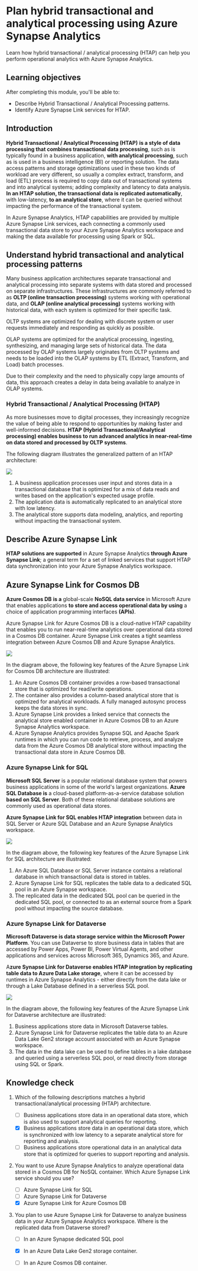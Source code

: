 # Plan hybrid transactional and analytical processing using Azure Synapse Analytics

Learn how hybrid transactional / analytical processing (HTAP) can help you perform operational analytics with Azure Synapse Analytics.

## Learning objectives

After completing this module, you'll be able to:

 - Describe Hybrid Transactional / Analytical Processing patterns.
 - Identify Azure Synapse Link services for HTAP.

## Introduction

**Hybrid Transactional / Analytical Processing (HTAP)** **is a style of data processing that combines transactional data processing**, such as is typically found in a business application, **with analytical processing**, such as is used in a business intelligence (BI) or reporting solution. The data access patterns and storage optimizations used in these two kinds of workload are very different, so usually a complex extract, transform, and load (ETL) process is required to copy data out of transactional systems and into analytical systems; adding complexity and latency to data analysis. **In an HTAP solution, the transactional data is replicated automatically**, with low-latency, **to an analytical store**, where it can be queried without impacting the performance of the transactional system.

In Azure Synapse Analytics, HTAP capabilities are provided by multiple Azure Synapse Link services, each connecting a commonly used transactional data store to your Azure Synapse Analytics workspace and making the data available for processing using Spark or SQL.

## Understand hybrid transactional and analytical processing patterns

Many business application architectures separate transactional and analytical processing into separate systems with data stored and processed on separate infrastructures. These infrastructures are commonly referred to as **OLTP (online transaction processing)** systems working with operational data, and **OLAP (online analytical processing)** systems working with historical data, with each system is optimized for their specific task.

OLTP systems are optimized for dealing with discrete system or user requests immediately and responding as quickly as possible.

OLAP systems are optimized for the analytical processing, ingesting, synthesizing, and managing large sets of historical data. The data processed by OLAP systems largely originates from OLTP systems and needs to be loaded into the OLAP systems by ETL (Extract, Transform, and Load) batch processes.

Due to their complexity and the need to physically copy large amounts of data, this approach creates a delay in data being available to analyze in OLAP systems.

### Hybrid Transactional / Analytical Processing (HTAP)

As more businesses move to digital processes, they increasingly recognize the value of being able to respond to opportunities by making faster and well-informed decisions. **HTAP (Hybrid Transactional/Analytical processing) enables business to run advanced analytics in near-real-time on data stored and processed by OLTP systems**.

The following diagram illustrates the generalized pattern of an HTAP architecture:

<a href="#">
    <img src="./img/hybrid-architecture.png" />
</a>

 1. A business application processes user input and stores data in a transactional database that is optimized for a mix of data reads and writes based on the application's expected usage profile.
 2. The application data is automatically replicated to an analytical store with low latency.
 3. The analytical store supports data modeling, analytics, and reporting without impacting the transactional system.

## Describe Azure Synapse Link

**HTAP solutions are supported** in Azure Synapse Analytics **through Azure Synapse Link**; a general term for a set of linked services that support HTAP data synchronization into your Azure Synapse Analytics workspace.

## Azure Synapse Link for Cosmos DB

**Azure Cosmos DB** **is a** global-scale **NoSQL data service** in Microsoft Azure that enables applications **to store and access operational data by using** a choice of application programming interfaces **(APIs)**.

Azure Synapse Link for Azure Cosmos DB is a cloud-native HTAP capability that enables you to run near-real-time analytics over operational data stored in a Cosmos DB container. Azure Synapse Link creates a tight seamless integration between Azure Cosmos DB and Azure Synapse Analytics.

<a href="#">
    <img src="./img/synapse-link-cosmos-db.png" />
</a>

In the diagram above, the following key features of the Azure Synapse Link for Cosmos DB architecture are illustrated:

 1. An Azure Cosmos DB container provides a row-based transactional store that is optimized for read/write operations.
 2. The container also provides a column-based analytical store that is optimized for analytical workloads. A fully managed autosync process keeps the data stores in sync.
 3. Azure Synapse Link provides a linked service that connects the analytical store enabled container in Azure Cosmos DB to an Azure Synapse Analytics workspace.
 4. Azure Synapse Analytics provides Synapse SQL and Apache Spark runtimes in which you can run code to retrieve, process, and analyze data from the Azure Cosmos DB analytical store without impacting the transactional data store in Azure Cosmos DB.

### Azure Synapse Link for SQL

**Microsoft SQL Server** is a popular relational database system that powers business applications in some of the world's largest organizations. **Azure SQL Database is** a cloud-based platform-as-a-service database solution **based on SQL Server**. Both of these relational database solutions are commonly used as operational data stores.

**Azure Synapse Link for SQL enables HTAP integration** between data in SQL Server or Azure SQL Database and an Azure Synapse Analytics workspace.


<a href="#">
    <img src="./img/synapse-link-sql.png" />
</a>

In the diagram above, the following key features of the Azure Synapse Link for SQL architecture are illustrated:

 1. An Azure SQL Database or SQL Server instance contains a relational database in which transactional data is stored in tables.
 2. Azure Synapse Link for SQL replicates the table data to a dedicated SQL pool in an Azure Synapse workspace.
 3. The replicated data in the dedicated SQL pool can be queried in the dedicated SQL pool, or connected to as an external source from a Spark pool without impacting the source database.

### Azure Synapse Link for Dataverse

**Microsoft Dataverse is data storage service within the Microsoft Power Platform**. You can use Dataverse to store business data in tables that are accessed by Power Apps, Power BI, Power Virtual Agents, and other applications and services across Microsoft 365, Dynamics 365, and Azure.

A**zure Synapse Link for Dataverse enables HTAP integration by **replicating** table data to Azure Data Lake storage**, where it can be accessed by runtimes in Azure Synapse Analytics - either directly from the data lake or through a Lake Database defined in a serverless SQL pool.

<a href="#">
    <img src="./img/synapse-link-dataverse.png" />
</a>

In the diagram above, the following key features of the Azure Synapse Link for Dataverse architecture are illustrated:

 1. Business applications store data in Microsoft Dataverse tables.
 2. Azure Synapse Link for Dataverse replicates the table data to an Azure Data Lake Gen2 storage account associated with an Azure Synapse workspace.
 3. The data in the data lake can be used to define tables in a lake database and queried using a serverless SQL pool, or read directly from storage using SQL or Spark.

## Knowledge check

1. Which of the following descriptions matches a hybrid transactional/analytical processing (HTAP) architecture.  

    - [ ] Business applications store data in an operational data store, which is also used to support analytical queries for reporting.
    - [x] Business applications store data in an operational data store, which is synchronized with low latency to a separate analytical store for reporting and analysis.
    - [ ] Business applications store operational data in an analytical data store that is optimized for queries to support reporting and analysis.

2. You want to use Azure Synapse Analytics to analyze operational data stored in a Cosmos DB for NoSQL container. Which Azure Synapse Link service should you use?

    - [ ] Azure Synapse Link for SQL
    - [ ] Azure Synapse Link for Dataverse
    - [x] Azure Synapse Link for Azure Cosmos DB

3. You plan to use Azure Synapse Link for Dataverse to analyze business data in your Azure Synapse Analytics workspace. Where is the replicated data from Dataverse stored? 

    - [ ] In an Azure Synapse dedicated SQL pool
    - [x] In an Azure Data Lake Gen2 storage container.
    - [ ] In an Azure Cosmos DB container.

